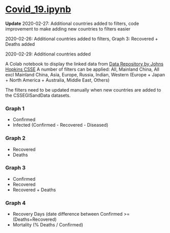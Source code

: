 

# [Covid_19.ipynb](https://github.com/flow4u/public/blob/master/Covid_19.ipynb)

**Update**
2020-02-27: Additional countries added to filters, code improvement to make adding new countries to filters easier

2020-02-26: Additional countries added to filters, Graph 3: Recovered + Deaths added

2020-02-29: Additional countries added

A Colab notebook to display the linked data from [Data Repository by Johns Hopkins CSSE](https://github.com/CSSEGISandData/COVID-19)
A number of filters can be applied: All, Mainland China, All excl Mainland China, Asia, Europe, Russia, Indian, Western (Europe +
Japan + North America + Australia, Middle East, Others)

The filters need to be updated manually when new countries are added to the CSSEGISandData datasets.

### Graph 1
- Confirmed
- Infected (Confirmed - Recovered - Diseased)
### Graph 2
- Recovered
- Deaths
### Graph 3
- Confirmed
- Recovered
- Recovered + Deaths
### Graph 4
- Recovery Days (date difference between Confirmed >= (Deaths+Recovered)
- Mortality (% Deaths / Confirmed)
